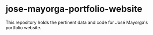 # jose-mayorga-portfolio-website
This repository holds the pertinent data and code for José Mayorga's portfolio website.
